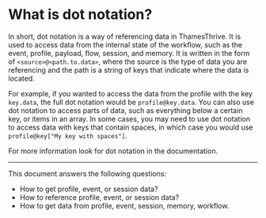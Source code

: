 # What is dot notation?

In short, dot notation is a way of referencing data in ThamesThrive. It is used to access data from the internal state of
the workflow, such as the event, profile, payload, flow, session, and memory. It is written in the form
of `<source>@<path.to.data>`, where the source is the type of data you are referencing and the path is a string of keys
that indicate where the data is located.

For example, if you wanted to access the data from the profile with the key `key.data`, the full dot notation would
be `profile@key.data`. You can also use dot notation to access parts of data, such as everything below a certain key, or
items in an array. In some cases, you may need to use dot notation to access data with keys that contain spaces, in
which case you would use `profile@key["My key with spaces"]`.

For more information look for dot notation in the documentation.

---
This document answers the following questions:
- How to get profile, event, or session data?
- How to reference profile, event, or session data?
- How to get data from profile, event, session, memory, workflow.
